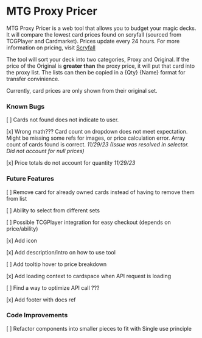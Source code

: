 # MTG Proxy Pricer

MTG Proxy Pricer is a web tool that allows you to budget your magic decks. It will compare the lowest card prices found on scryfall (sourced from TCGPlayer and Cardmarket). Prices update every 24 hours. For more information on pricing, visit [Scryfall](https://scryfall.com/docs/faqs/where-do-scryfall-prices-come-from-7)

The tool will sort your deck into two categories, Proxy and Original. If the price of the Original is **greater than** the proxy price, it will put that card into the proxy list. The lists can then be copied in a {Qty} {Name} format for transfer convinience.

Currently, card prices are only shown from their original set.

### Known Bugs

[ ] Cards not found does not indicate to user.

[x] Wrong math??? Card count on dropdown does not meet expectation. Might be missing some refs for images, or price calculation error. Array count of cards found is correct. *11/29/23 (Issue was resolved in selector. Did not account for null prices)*

[x] Price totals do not account for quantity *11/29/23*

### Future Features

[ ] Remove card for already owned cards instead of having to remove them from list

[ ] Ability to select from different sets

[ ] Possible TCGPlayer integration for easy checkout (depends on price/ability)

[x] Add icon

[x] Add description/intro on how to use tool

[ ] Add tooltip hover to price breakdown

[x] Add loading context to cardspace when API request is loading

[ ] Find a way to optimize API call ???

[x] Add footer with docs ref

### Code Improvements

[ ] Refactor components into smaller pieces to fit with Single use principle